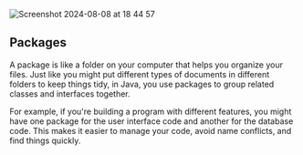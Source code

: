 ![Screenshot 2024-08-08 at 18 44 57](https://github.com/user-attachments/assets/fd3f3e27-f22e-4826-a39c-edd07cac538f)

## Packages

A package is like a folder on your computer that helps you organize your files. Just like you might put different types of documents in different folders to keep things tidy, in Java, you use packages to group related classes and interfaces together.

For example, if you're building a program with different features, you might have one package for the user interface code and another for the database code. This makes it easier to manage your code, avoid name conflicts, and find things quickly.

